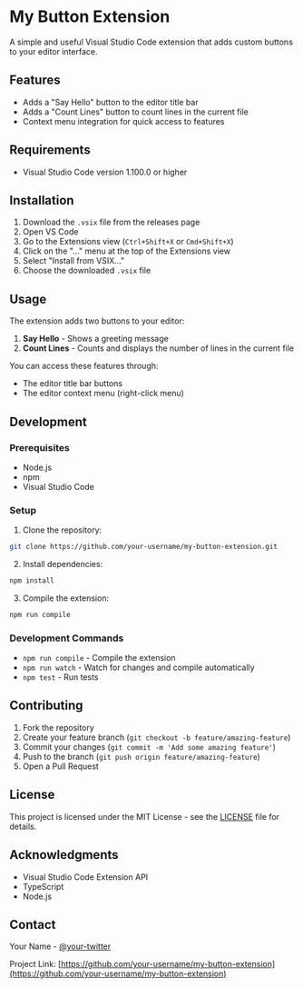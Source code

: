 # My Button Extension

A simple and useful Visual Studio Code extension that adds custom buttons to your editor interface.

## Features

- Adds a "Say Hello" button to the editor title bar
- Adds a "Count Lines" button to count lines in the current file
- Context menu integration for quick access to features

## Requirements

- Visual Studio Code version 1.100.0 or higher

## Installation

1. Download the `.vsix` file from the releases page
2. Open VS Code
3. Go to the Extensions view (`Ctrl+Shift+X` or `Cmd+Shift+X`)
4. Click on the "..." menu at the top of the Extensions view
5. Select "Install from VSIX..."
6. Choose the downloaded `.vsix` file

## Usage

The extension adds two buttons to your editor:

1. **Say Hello** - Shows a greeting message
2. **Count Lines** - Counts and displays the number of lines in the current file

You can access these features through:
- The editor title bar buttons
- The editor context menu (right-click menu)

## Development

### Prerequisites

- Node.js
- npm
- Visual Studio Code

### Setup

1. Clone the repository:
```bash
git clone https://github.com/your-username/my-button-extension.git
```

2. Install dependencies:
```bash
npm install
```

3. Compile the extension:
```bash
npm run compile
```

### Development Commands

- `npm run compile` - Compile the extension
- `npm run watch` - Watch for changes and compile automatically
- `npm test` - Run tests

## Contributing

1. Fork the repository
2. Create your feature branch (`git checkout -b feature/amazing-feature`)
3. Commit your changes (`git commit -m 'Add some amazing feature'`)
4. Push to the branch (`git push origin feature/amazing-feature`)
5. Open a Pull Request

## License

This project is licensed under the MIT License - see the [LICENSE](LICENSE) file for details.

## Acknowledgments

- Visual Studio Code Extension API
- TypeScript
- Node.js

## Contact

Your Name - [@your-twitter](https://twitter.com/your-twitter)

Project Link: [https://github.com/your-username/my-button-extension](https://github.com/your-username/my-button-extension)